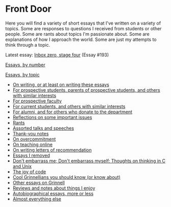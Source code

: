 Front Door
==========

Here you will find a variety of short essays that I've written on a
variety of topics.  Some are responses to questions I received from
students or other people.  Some are rants about topics I'm passionate 
about.  Some are explanations of how I approach the world.  Some are
just my attempts to think through a topic.

Latest essay: 
[Inbox zero, stage four](inbox-zero-04) (Essay #193)

[Essays, by number](index-by-number.html)

[Essays, by topic](index-by-topic.html)

* [On writing, or at least on writing these essays](index-on-writing.html)
* [For prospective students, parents of prospective students, and others with similar interests](index-prospective-students.html)
* [For prospective faculty](index-prospective-faculty.html)
* [For current students, and others with similar interests](index-current-students.html)
* [For alumni, and for others who donate to the department](index-alumni.html)
* [Reflections on some important issues](index-important-issues.html)
* [Rants](index-rants.html)
* [Assorted talks and speeches](index-talks-speeches.html)
* [Thank-you notes](index-thank-you.html)
* [On overcommitment](index-overcommitment.html)
* [On teaching online](index-teaching-online.html)
* [On writing letters of recommendation](index-recommendations.html)
* [Essays I removed](index-removed.html)
* [Don't embarrass me; Don't embarrass myself: Thoughts on thinking in C and Unix](index-cnix)
* [The joy of code](index-joc.html)
* [Cool Grinnellians you should know (or know about)](index-grinnellians.html)
* [Other essays on Grinnell](index-grinnell.html)
* [Reviews and notes about things I enjoy](index-reviews.html)
* [Autobiographical essays, more or less](index-autobiographical.html)
* [Almost everything else](index-misc.html)

